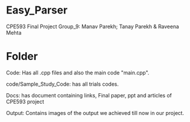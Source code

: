 # Easy_Parser
CPE593 Final Project 
Group_9: Manav Parekh; Tanay Parekh & Raveena Mehta

# Folder
Code: Has all .cpp files and also the main code "main.cpp".

code/Sample_Study_Code: has all trials codes.

Docs: has document containing links, Final paper, ppt and articles of CPE593 project

Output: Contains images of the output we achieved till now in our project.

